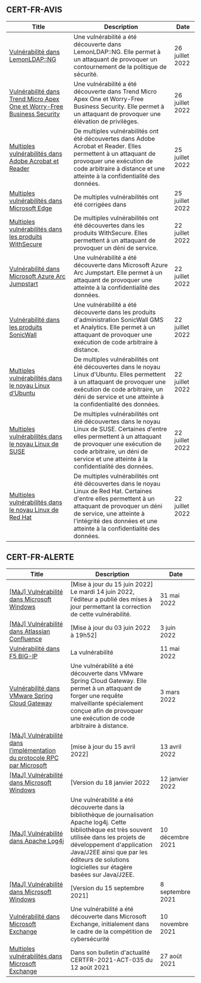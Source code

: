 
## CERT-FR-AVIS
|Title|Description|Date|
|---|---|---|
| [Vulnérabilité dans LemonLDAP::NG](https://www.cert.ssi.gouv.fr/avis/CERTFR-2022-AVI-678/) | Une vulnérabilité a été découverte dans LemonLDAP::NG. Elle permet à un attaquant de provoquer un contournement de la politique de sécurité. | 26 juillet 2022 |
| [Vulnérabilité dans Trend Micro Apex One et Worry-Free Business Security](https://www.cert.ssi.gouv.fr/avis/CERTFR-2022-AVI-677/) | Une vulnérabilité a été découverte dans Trend Micro Apex One et Worry-Free Business Security. Elle permet à un attaquant de provoquer une élévation de privilèges. | 26 juillet 2022 |
| [Multiples vulnérabilités dans Adobe Acrobat et Reader](https://www.cert.ssi.gouv.fr/avis/CERTFR-2022-AVI-676/) | De multiples vulnérabilités ont été découvertes dans Adobe Acrobat et Reader. Elles permettent à un attaquant de provoquer une exécution de code arbitraire à distance et une atteinte à la confidentialité des données. | 25 juillet 2022 |
| [Multiples vulnérabilités dans Microsoft Edge](https://www.cert.ssi.gouv.fr/avis/CERTFR-2022-AVI-675/) | De multiples vulnérabilités ont été corrigées dans  | 25 juillet 2022 |
| [Multiples vulnérabilités dans les produits WithSecure](https://www.cert.ssi.gouv.fr/avis/CERTFR-2022-AVI-674/) | De multiples vulnérabilités ont été découvertes dans les produits WithSecure. Elles permettent à un attaquant de provoquer un déni de service. | 22 juillet 2022 |
| [Vulnérabilité dans Microsoft Azure Arc Jumpstart](https://www.cert.ssi.gouv.fr/avis/CERTFR-2022-AVI-673/) | Une vulnérabilité a été découverte dans Microsoft Azure Arc Jumpstart. Elle permet à un attaquant de provoquer une atteinte à la confidentialité des données. | 22 juillet 2022 |
| [Vulnérabilité dans les produits SonicWall](https://www.cert.ssi.gouv.fr/avis/CERTFR-2022-AVI-672/) | Une vulnérabilité a été découverte dans les produits d'administration SonicWall GMS et Analytics. Elle permet à un attaquant de provoquer une exécution de code arbitraire à distance. | 22 juillet 2022 |
| [Multiples vulnérabilités dans le noyau Linux d’Ubuntu](https://www.cert.ssi.gouv.fr/avis/CERTFR-2022-AVI-671/) | De multiples vulnérabilités ont été découvertes dans le noyau Linux d'Ubuntu. Elles permettent à un attaquant de provoquer une exécution de code arbitraire, un déni de service et une atteinte à la confidentialité des données. | 22 juillet 2022 |
| [Multiples vulnérabilités dans le noyau Linux de SUSE](https://www.cert.ssi.gouv.fr/avis/CERTFR-2022-AVI-670/) | De multiples vulnérabilités ont été découvertes dans le noyau Linux de SUSE. Certaines d'entre elles permettent à un attaquant de provoquer une exécution de code arbitraire, un déni de service et une atteinte à la confidentialité des données. | 22 juillet 2022 |
| [Multiples vulnérabilités dans le noyau Linux de Red Hat](https://www.cert.ssi.gouv.fr/avis/CERTFR-2022-AVI-669/) | De multiples vulnérabilités ont été découvertes dans le noyau Linux de Red Hat. Certaines d'entre elles permettent à un attaquant de provoquer un déni de service, une atteinte à l'intégrité des données et une atteinte à la confidentialité des données. | 22 juillet 2022 |
## CERT-FR-ALERTE
|Title|Description|Date|
|---|---|---|
| [[MàJ] Vulnérabilité dans Microsoft Windows](https://www.cert.ssi.gouv.fr/alerte/CERTFR-2022-ALE-005/) | [Mise à jour du 15 juin 2022] Le mardi 14 juin 2022, l'éditeur a publié des mises à jour permettant la correction de cette vulnérabilité.  | 31 mai 2022 |
| [[MàJ] Vulnérabilité dans Atlassian Confluence](https://www.cert.ssi.gouv.fr/alerte/CERTFR-2022-ALE-006/) | [Mise à jour du 03 juin 2022 à 19h52] | 3 juin 2022 |
| [Vulnérabilité dans F5 BIG-IP](https://www.cert.ssi.gouv.fr/alerte/CERTFR-2022-ALE-004/) | La vulnérabilité  | 11 mai 2022 |
| [Vulnérabilité dans VMware Spring Cloud Gateway](https://www.cert.ssi.gouv.fr/alerte/CERTFR-2022-ALE-002/) | Une vulnérabilité a été découverte dans VMware Spring Cloud Gateway. Elle permet à un attaquant de forger une requête malveillante spécialement conçue afin de provoquer une exécution de code arbitraire à distance. | 3 mars 2022 |
| [[MàJ] Vulnérabilité dans l’implémentation du protocole RPC par Microsoft](https://www.cert.ssi.gouv.fr/alerte/CERTFR-2022-ALE-003/) | [mise à jour du 15 avril 2022] | 13 avril 2022 |
| [[MaJ] Vulnérabilité dans Microsoft Windows](https://www.cert.ssi.gouv.fr/alerte/CERTFR-2022-ALE-001/) | [Version du 18 janvier 2022 | 12 janvier 2022 |
| [[MaJ] Vulnérabilité dans Apache Log4j](https://www.cert.ssi.gouv.fr/alerte/CERTFR-2021-ALE-022/) | Une vulnérabilité a été découverte dans la bibliothèque de journalisation Apache log4j. Cette bibliothèque est très souvent utilisée dans les projets de développement d'application Java/J2EE ainsi que par les éditeurs de solutions logicielles sur étagère basées sur Java/J2EE. | 10 décembre 2021 |
| [[MaJ] Vulnérabilité dans Microsoft Windows](https://www.cert.ssi.gouv.fr/alerte/CERTFR-2021-ALE-019/) | [Version du 15 septembre 2021] | 8 septembre 2021 |
| [Vulnérabilité dans Microsoft Exchange](https://www.cert.ssi.gouv.fr/alerte/CERTFR-2021-ALE-021/) | Une vulnérabilité a été découverte dans Microsoft Exchange, initialement dans le cadre de la compétition de cybersécurité  | 10 novembre 2021 |
| [Multiples vulnérabilités dans Microsoft Exchange](https://www.cert.ssi.gouv.fr/alerte/CERTFR-2021-ALE-017/) | Dans son bulletin d'actualité CERTFR-2021-ACT-035 du 12 août 2021  | 27 août 2021 |
